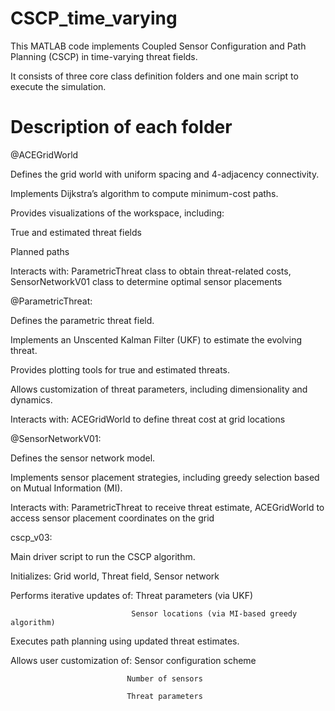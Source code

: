 # CSCP_time_varying
This MATLAB code implements Coupled Sensor Configuration and Path Planning (CSCP) in time-varying threat fields.

It consists of three core class definition folders and one main script to execute the simulation.

# Description of each folder
@ACEGridWorld

Defines the grid world with uniform spacing and 4-adjacency connectivity.

Implements Dijkstra’s algorithm to compute minimum-cost paths.

Provides visualizations of the workspace, including:

True and estimated threat fields

Planned paths

Interacts with: ParametricThreat class to obtain threat-related costs, SensorNetworkV01 class to determine optimal sensor placements


@ParametricThreat:

Defines the parametric threat field.

Implements an Unscented Kalman Filter (UKF) to estimate the evolving threat.

Provides plotting tools for true and estimated threats.

Allows customization of threat parameters, including dimensionality and dynamics.

Interacts with: ACEGridWorld to define threat cost at grid locations


@SensorNetworkV01:

Defines the sensor network model.

Implements sensor placement strategies, including greedy selection based on Mutual Information (MI).

Interacts with: ParametricThreat to receive threat estimate, ACEGridWorld to access sensor placement coordinates on the grid


cscp_v03: 

Main driver script to run the CSCP algorithm.

Initializes: Grid world, Threat field, Sensor network

Performs iterative updates of: Threat parameters (via UKF)

                               Sensor locations (via MI-based greedy algorithm)

Executes path planning using updated threat estimates.

Allows user customization of: Sensor configuration scheme

                              Number of sensors

                              Threat parameters
                   
                  


